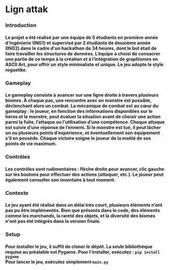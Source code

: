 <h1> Lign attak </h1>

<h3> Introduction </h3>

<h4> Le projet a été réalisé par une équipe de 5 étudiants en première année d’ingénierie (ING1) et supervisé par 2 étudiants de deuxième année (ING2) dans le cadre
d'un hackathon de 34 heures, dont le but était de faire travailler les structures de données.
L’équipe a choisi de consacrer une partie de ce temps à la création et à l’intégration de graphismes en ASCII Art, pour offrir un style minimaliste et unique.
Le jeu adopte le style roguelike. </h4>


<h3>  Gameplay </h3>

<h4> Le gameplay consiste à avancer sur une ligne droite
à travers plusieurs biomes. À chaque pas, une rencontre avec un monstre est possible, déclenchant alors un combat.
La mécanique de combat est au cœur du gameplay : le joueur, en fonction des informations disponibles sur le héros et le monstre, peut évaluer la situation avant de choisir une action parmi la fuite, l’attaque ou l’utilisation d’une compétence. Chaque attaque est suivie d’une réponse de l’ennemi. Si le monstre est tué, il peut lâcher un ou plusieurs points d’expérience, et éventuellement son équipement s’il en possède. Chaque victoire soigne le joueur de la moitié de ses points de vie maximum. </h4>

<h3> Contrôles </h3>

<h4> Les contrôles sont rudimentaires : flèche droite pour avancer, clic gauche sur les boutons pour effectuer des actions (attaquer, etc.).
Le joueur peut également consulter son inventaire à tout moment. </h4>

<h3> Contexte</h3>

<h4> Le jeu ayant été réalisé dans un délai très court, plusieurs éléments n’ont pas pu être implémentés. Bien que présents dans le code, des éléments comme les marchands, la rareté des objets, et la diversité des biomes n'ont pas été intégrés dans la version finale. </h4>

<h3> Setup </h3>

<h4> Pour installer le jeu, il suffit de cloner le dépôt. La seule bibliothèque requise au préalable est Pygame. Pour l'installer, exécutez :
<code>pip install pygame</code><br>
Pour lancer le jeu, exécutez simplement <code>main.py</code> </h4>
